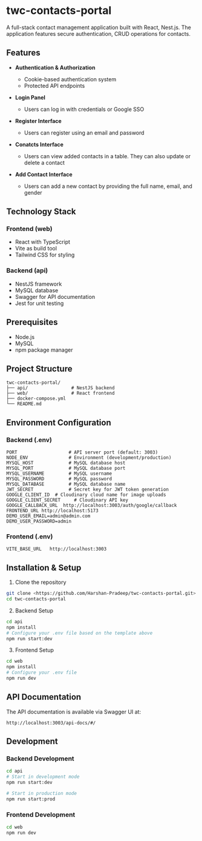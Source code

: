 # twc-contacts-portal
A full-stack contact management application built with React, Nest.js. The application features secure authentication, CRUD operations for contacts.

## Features

- **Authentication & Authorization**
  - Cookie-based authentication system
  - Protected API endpoints

- **Login Panel**
  - Users can log in with credentials or Google SSO

- **Register Interface**
  - Users can register using an email and password

- **Conatcts Interface**
  - Users can view added contacts in a table. They can also update or delete a contact

- **Add Contact Interface**
  - Users can add a new contact by providing the full name, email, and gender
  

## Technology Stack

### Frontend (web)
- React with TypeScript
- Vite as build tool
- Tailwind CSS for styling

### Backend (api)
- NestJS framework
- MySQL database
- Swagger for API documentation
- Jest for unit testing

## Prerequisites

- Node.js
- MySQL
- npm package manager

## Project Structure

```
twc-contacts-portal/
├── api/                # NestJS backend
├── web/                # React frontend
├── docker-compose.yml
└── README.md
```

## Environment Configuration

### Backend (.env)
```
PORT                   # API server port (default: 3003)
NODE_ENV               # Environment (development/production)
MYSQL_HOST             # MySQL database host
MYSQL_PORT             # MySQL database port
MYSQL_USERNAME         # MySQL username
MYSQL_PASSWORD         # MySQL password
MYSQL_DATABASE         # MySQL database name
JWT_SECRET             # Secret key for JWT token generation
GOOGLE_CLIENT_ID  # Cloudinary cloud name for image uploads
GOOGLE_CLIENT_SECRET     # Cloudinary API key
GOOGLE_CALLBACK_URL  http://localhost:3003/auth/google/callback
FRONTEND_URL http://localhost:5173
DEMO_USER_EMAIL=admin@admin.com
DEMO_USER_PASSWORD=admin
```

### Frontend (.env)
```
VITE_BASE_URL   http://localhost:3003
```

## Installation & Setup

1. Clone the repository
```bash
git clone <https://github.com/Harshan-Pradeep/twc-contacts-portal.git>
cd twc-contacts-portal
```

2. Backend Setup
```bash
cd api
npm install
# Configure your .env file based on the template above
npm run start:dev
```

3. Frontend Setup
```bash
cd web
npm install
# Configure your .env file
npm run dev
```

## API Documentation

The API documentation is available via Swagger UI at:
```
http://localhost:3003/api-docs/#/
```

## Development

### Backend Development
```bash
cd api
# Start in development mode
npm run start:dev

# Start in production mode
npm run start:prod
```

### Frontend Development
```bash
cd web
npm run dev
```
